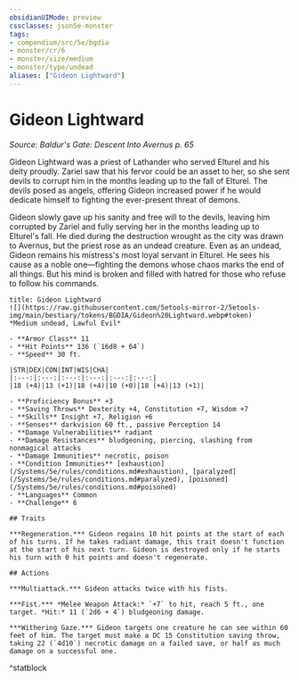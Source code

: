```yaml
---
obsidianUIMode: preview
cssclasses: json5e-monster
tags:
- compendium/src/5e/bgdia
- monster/cr/6
- monster/size/medium
- monster/type/undead
aliases: ["Gideon Lightward"]
---
```

# Gideon Lightward
*Source: Baldur's Gate: Descent Into Avernus p. 65*  

Gideon Lightward was a priest of Lathander who served Elturel and his deity proudly. Zariel saw that his fervor could be an asset to her, so she sent devils to corrupt him in the months leading up to the fall of Elturel. The devils posed as angels, offering Gideon increased power if he would dedicate himself to fighting the ever-present threat of demons.

Gideon slowly gave up his sanity and free will to the devils, leaving him corrupted by Zariel and fully serving her in the months leading up to Elturel's fall. He died during the destruction wrought as the city was drawn to Avernus, but the priest rose as an undead creature. Even as an undead, Gideon remains his mistress's most loyal servant in Elturel. He sees his cause as a noble one—fighting the demons whose chaos marks the end of all things. But his mind is broken and filled with hatred for those who refuse to follow his commands.

```ad-statblock
title: Gideon Lightward
![](https://raw.githubusercontent.com/5etools-mirror-2/5etools-img/main/bestiary/tokens/BGDIA/Gideon%20Lightward.webp#token)
*Medium undead, Lawful Evil*

- **Armor Class** 11
- **Hit Points** 136 (`16d8 + 64`)
- **Speed** 30 ft.

|STR|DEX|CON|INT|WIS|CHA|
|:---:|:---:|:---:|:---:|:---:|:---:|
|18 (+4)|13 (+1)|18 (+4)|10 (+0)|18 (+4)|13 (+1)|

- **Proficiency Bonus** +3
- **Saving Throws** Dexterity +4, Constitution +7, Wisdom +7
- **Skills** Insight +7, Religion +6
- **Senses** darkvision 60 ft., passive Perception 14
- **Damage Vulnerabilities** radiant
- **Damage Resistances** bludgeoning, piercing, slashing from nonmagical attacks
- **Damage Immunities** necrotic, poison
- **Condition Immunities** [exhaustion](/Systems/5e/rules/conditions.md#exhaustion), [paralyzed](/Systems/5e/rules/conditions.md#paralyzed), [poisoned](/Systems/5e/rules/conditions.md#poisoned)
- **Languages** Common
- **Challenge** 6

## Traits

***Regeneration.*** Gideon regains 10 hit points at the start of each of his turns. If he takes radiant damage, this trait doesn't function at the start of his next turn. Gideon is destroyed only if he starts his turn with 0 hit points and doesn't regenerate.

## Actions

***Multiattack.*** Gideon attacks twice with his fists.

***Fist.*** *Melee Weapon Attack:* `+7` to hit, reach 5 ft., one target. *Hit:* 11 (`2d6 + 4`) bludgeoning damage.

***Withering Gaze.*** Gideon targets one creature he can see within 60 feet of him. The target must make a DC 15 Constitution saving throw, taking 22 (`4d10`) necrotic damage on a failed save, or half as much damage on a successful one.
```
^statblock